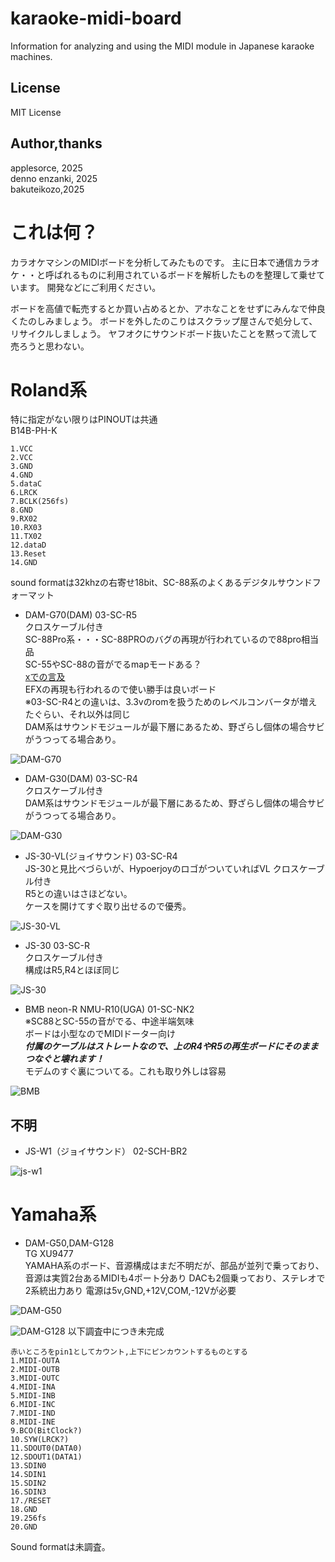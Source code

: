 # karaoke-midi-board
Information for analyzing and using the  MIDI module in Japanese karaoke machines.

## License
MIT License

## Author,thanks
applesorce, 2025  
denno enzanki, 2025  
bakuteikozo,2025  

# これは何？

カラオケマシンのMIDIボードを分析してみたものです。
主に日本で通信カラオケ・・と呼ばれるものに利用されているボードを解析したものを整理して乗せています。
開発などにご利用ください。

ボードを高値で転売するとか買い占めるとか、アホなことをせずにみんなで仲良くたのしみましょう。
ボードを外したのこりはスクラップ屋さんで処分して、リサイクルしましょう。
ヤフオクにサウンドボード抜いたことを黙って流して売ろうと思わない。

# Roland系
特に指定がない限りはPINOUTは共通  
B14B-PH-K
~~~
1.VCC
2.VCC
3.GND
4.GND
5.dataC
6.LRCK
7.BCLK(256fs)
8.GND
9.RX02
10.RX03
11.TX02
12.dataD
13.Reset
14.GND
~~~

sound formatは32khzの右寄せ18bit、SC-88系のよくあるデジタルサウンドフォーマット  

- DAM-G70(DAM)
03-SC-R5  
クロスケーブル付き  
SC-88Pro系・・・SC-88PROのバグの再現が行われているので88pro相当品  
SC-55やSC-88の音がでるmapモードある？  
[xでの言及](https://x.com/applesorce/status/1939278572646289752)  
 EFXの再現も行われるので使い勝手は良いボード  
※03-SC-R4との違いは、3.3vのromを扱うためのレベルコンバータが増えたぐらい、それ以外は同じ  
DAM系はサウンドモジュールが最下層にあるため、野ざらし個体の場合サビがうつってる場合あり。  

![DAM-G70](images/DAM-G70-03-SC-R5.jpg)


- DAM-G30(DAM)
03-SC-R4  
クロスケーブル付き  
DAM系はサウンドモジュールが最下層にあるため、野ざらし個体の場合サビがうつってる場合あり。  

![DAM-G30](images\DAM-G-30_03-SC-R4.jpg)

- JS-30-VL(ジョイサウンド)
03-SC-R4  
JS-30と見比べづらいが、HypoerjoyのロゴがついていればVL
クロスケーブル付き  
R5との違いはさほどない。  
ケースを開けてすぐ取り出せるので優秀。  

![JS-30-VL](images\JS-30vl-03-SC-R4.jpg)

- JS-30
03-SC-R  
クロスケーブル付き  
構成はR5,R4とほぼ同じ  

![JS-30](images\JS-30-03-SC-R.jpg)

- BMB neon-R NMU-R10(UGA)
01-SC-NK2    
※SC88とSC-55の音がでる、中途半端気味  
ボードは小型なのでMIDIドーター向け  
***付属のケーブルはストレートなので、上のR4やR5の再生ボードにそのままつなぐと壊れます！***  
モデムのすぐ裏についてる。これも取り外しは容易

![BMB](images\NMU-R10-01-SC-NK2.jpg)

## 不明

- JS-W1（ジョイサウンド）
02-SCH-BR2

![js-w1](images\JS-W1-02-SCH-BR2.jpg)

# Yamaha系
- DAM-G50,DAM-G128  
TG XU9477  
YAMAHA系のボード、音源構成はまだ不明だが、部品が並列で乗っており、音源は実質2台あるMIDIも4ポート分あり
DACも2個乗っており、ステレオで2系統出力あり
電源は5v,GND,+12V,COM,-12Vが必要

![DAM-G50](images\DAM-G50-XU9477.jpg)

![DAM-G128](images\XU9477-pinout.jpg)
以下調査中につき未完成
~~~
赤いところをpin1としてカウント,上下にピンカウントするものとする
1.MIDI-OUTA
2.MIDI-OUTB
3.MIDI-OUTC
4.MIDI-INA
5.MIDI-INB
6.MIDI-INC
7.MIDI-IND
8.MIDI-INE
9.BCO(BitClock?)
10.SYW(LRCK?)
11.SDOUT0(DATA0)
12.SDOUT1(DATA1)
13.SDIN0
14.SDIN1
15.SDIN2
16.SDIN3
17./RESET
18.GND
19.256fs
20.GND
~~~
Sound formatは未調査。